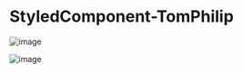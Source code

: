 # StyledComponent-TomPhilip

![image](https://user-images.githubusercontent.com/52834318/156906728-6df741b1-5f0d-4e90-85db-433c38f44f94.png)


![image](https://user-images.githubusercontent.com/52834318/156884338-6d9edad9-053a-47f1-8bd9-d724e538e911.png)


